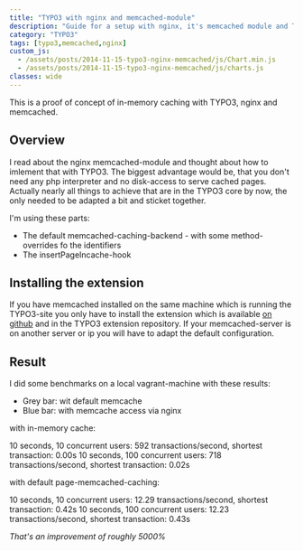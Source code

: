 ```yaml
---
title: "TYPO3 with nginx and memcached-module"
description: "Guide for a setup with nginx, it's memcached module and TYPO3"
category: "TYPO3"
tags: [typo3,memcached,nginx]
custom_js:
  - /assets/posts/2014-11-15-typo3-nginx-memcached/js/Chart.min.js
  - /assets/posts/2014-11-15-typo3-nginx-memcached/js/charts.js
classes: wide
---
```


This is a proof of concept of in-memory caching with TYPO3, nginx and memcached.<!--more-->

## Overview

I read about the nginx memcached-module and thought about how to imlement that with TYPO3. The biggest advantage would be,
that you don't need any php interpreter and no disk-access to serve cached pages. Actually nearly all things to achieve
that are in the TYPO3 core by now, the only needed to be adapted a bit and sticket together.

I'm using these parts:

* The default memcached-caching-backend - with some method-overrides fo the identifiers
* The insertPageIncache-hook

## Installing the extension

If you have memcached installed on the same machine which is running the TYPO3-site you only have to install the extension
which is available [on github](https://github.com/phbergsmann/nginx_memcached) and in the TYPO3 extension repository. If your
memcached-server is on another server or ip you will have to adapt the default configuration.

## Result

I did some benchmarks on a local vagrant-machine with these results:

- Grey bar: wit default memcache
- Blue bar: with memcache access via nginx

<canvas id="chart1" height="450" width="600"></canvas>

<canvas id="chart2" height="450" width="600"></canvas>

with in-memory cache:

10 seconds, 10 concurrent users: 592 transactions/second, shortest transaction: 0.00s
10 seconds, 100 concurrent users: 718 transactions/second, shortest transaction: 0.02s

with default page-memcached-caching:

10 seconds, 10 concurrent users: 12.29 transactions/second, shortest transaction: 0.42s
10 seconds, 100 concurrent users: 12.23 transactions/second, shortest transaction: 0.43s

*That's an improvement of roughly 5000%*